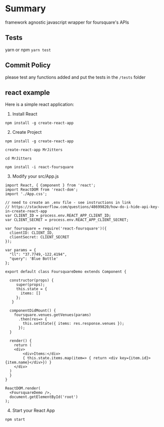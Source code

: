 # Summary

framework agnostic javascript wrapper for foursquare's APIs

## Tests

yarn or npm `yarn test`

## Commit Policy

please test any functions added and put the tests in the `/tests` folder

## react example

Here is a simple react application:

1. Install React

`npm install -g create-react-app`

2. Create Project

`npm install -g create-react-app`

`create-react-app MrJitters`

`cd MrJitters`

`npm install -i react-foursquare`

3. Modify your src/App.js

```
import React, { Component } from 'react';
import ReactDOM from 'react-dom';
import './App.css';

// need to create an .env file - see instructions in link
// https://stackoverflow.com/questions/48699820/how-do-i-hide-api-key-in-create-react-app
var CLIENT_ID = process.env.REACT_APP_CLIENT_ID;
var CLIENT_SECRET = process.env.REACT_APP_CLIENT_SECRET;

var foursquare = require('react-foursquare')({
  clientID: CLIENT_ID,
  clientSecret: CLIENT_SECRET
});

var params = {
  "ll": "37.7749,-122.4194",
  "query": 'Blue Bottle'
};

export default class FoursquareDemo extends Component {

  constructor(props) {
     super(props);
     this.state = {
       items: []
     };
   }

  componentDidMount() {
    foursquare.venues.getVenues(params)
      .then(res=> {
        this.setState({ items: res.response.venues });
      });
  }

  render() {
    return (
    <div>
        <div>Items:</div>
        { this.state.items.map(item=> { return <div key={item.id}>{item.name}</div>}) }
    </div>
  )
  }
}

ReactDOM.render(
  <FoursquareDemo />,
  document.getElementById('root')
);

```

4. Start your React App

`npm start`
